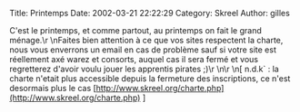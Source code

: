 Title: Printemps
Date: 2002-03-21 22:22:29
Category: Skreel
Author: gilles

C'est le printemps, et comme partout, au printemps on fait le grand ménage.\r
\nFaites bien attention à ce que vos sites respectent la charte, nous vous enverrons un email en cas de problème sauf si votre site est réellement axé warez et consorts, auquel cas il sera fermé et vous regretterez d'avoir voulu jouer les apprentis pirates ;)\r
\n\r
\n[ n.d.k` : la charte n'etait plus accessible depuis la fermeture des inscriptions, ce n'est desormais plus le cas [http://www.skreel.org/charte.php](http://www.skreel.org/charte.php) ]